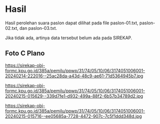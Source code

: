 # Hasil

Hasil perolehan suara paslon dapat dilihat pada file paslon-01.txt, paslon-02.txt, dan paslon-03.txt.

Jika tidak ada, artinya data tersebut belum ada pada SIREKAP.

## Foto C Plano

https://sirekap-obj-formc.kpu.go.id/385a/pemilu/ppwp/31/74/05/10/06/3174051006001-20240214-222016--25ac28da-a43d-48c9-ae61-71d5364945b7.jpg

https://sirekap-obj-formc.kpu.go.id/385a/pemilu/ppwp/31/74/05/10/06/3174051006001-20240215-015629--339d7fe1-d932-499a-88f2-6b57b34789d2.jpg

https://sirekap-obj-formc.kpu.go.id/385a/pemilu/ppwp/31/74/05/10/06/3174051006001-20240215-015716--ee05685a-7728-4472-907c-7c5f1ddd348d.jpg

